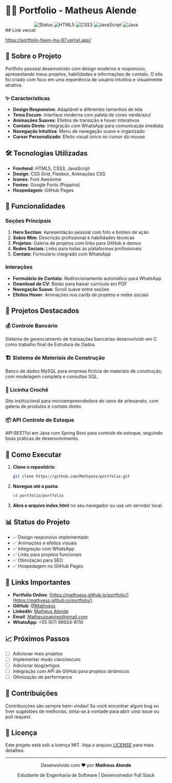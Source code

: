 # 👨‍💻 Portfolio - Matheus Alende

<div align="center">
  <img src="https://img.shields.io/badge/Status-Online-brightgreen" alt="Status">
  <img src="https://img.shields.io/badge/HTML5-E34F26?style=for-the-badge&logo=html5&logoColor=white" alt="HTML5">
  <img src="https://img.shields.io/badge/CSS3-1572B6?style=for-the-badge&logo=css3&logoColor=white" alt="CSS3">
  <img src="https://img.shields.io/badge/JavaScript-F7DF1E?style=for-the-badge&logo=javascript&logoColor=black" alt="JavaScript">
  <img src="https://img.shields.io/badge/Java-ED8B00?style=for-the-badge&logo=openjdk&logoColor=white" alt="Java">
</div>
## Link vercel:

https://portfolio-fawn-mu-87.vercel.app/

## 🚀 Sobre o Projeto

Portfolio pessoal desenvolvido com design moderno e responsivo, apresentando meus projetos, habilidades e informações de contato. O site foi criado com foco em uma experiência de usuário intuitiva e visualmente atrativa.

### ✨ Características

- **Design Responsivo**: Adaptável a diferentes tamanhos de tela
- **Tema Escuro**: Interface moderna com paleta de cores verde/azul
- **Animações Suaves**: Efeitos de transição e hover interativos
- **Contato Direto**: Integração com WhatsApp para comunicação imediata
- **Navegação Intuitiva**: Menu de navegação suave e organizado
- **Cursor Personalizado**: Efeito visual único no cursor do mouse

## 🛠️ Tecnologias Utilizadas

- **Frontend**: HTML5, CSS3, JavaScript
- **Design**: CSS Grid, Flexbox, Animações CSS
- **Ícones**: Font Awesome
- **Fontes**: Google Fonts (Poppins)
- **Hospedagem**: GitHub Pages

## 📱 Funcionalidades

### Seções Principais

1. **Hero Section**: Apresentação pessoal com foto e botões de ação
2. **Sobre Mim**: Descrição profissional e habilidades técnicas
3. **Projetos**: Galeria de projetos com links para GitHub e demos
4. **Redes Sociais**: Links para todas as plataformas profissionais
5. **Contato**: Formulário integrado com WhatsApp

### Interações

- **Formulário de Contato**: Redirecionamento automático para WhatsApp
- **Download de CV**: Botão para baixar currículo em PDF
- **Navegação Suave**: Scroll suave entre seções
- **Efeitos Hover**: Animações nos cards de projetos e redes sociais

## 🎯 Projetos Destacados

### 💰 Controle Bancário
Sistema de gerenciamento de transações bancárias desenvolvido em C como trabalho final de Estrutura de Dados.

### 🏗️ Sistema de Materiais de Construção
Banco de dados MySQL para empresa fictícia de materiais de construção, com modelagem completa e consultas SQL.

### 🧶 Licinha Crochê
Site institucional para microempreendedora do ramo de artesanato, com galeria de produtos e contato direto.

### 📦 API Controle de Estoque
API RESTful em Java com Spring Boot para controle de estoque, seguindo boas práticas de desenvolvimento.

## 🚀 Como Executar

1. **Clone o repositório**:
   ```bash
   git clone https://github.com/Mathyess/portfolio.git
   ```

2. **Navegue até a pasta**:
   ```bash
   cd portfolio/portfolio
   ```

3. **Abra o arquivo index.html** no seu navegador ou use um servidor local.

## 📊 Status do Projeto

- ✅ Design responsivo implementado
- ✅ Animações e efeitos visuais
- ✅ Integração com WhatsApp
- ✅ Links para projetos funcionais
- ✅ Otimização para SEO
- ✅ Hospedagem no GitHub Pages

## 🔗 Links Importantes

- **Portfolio Online**: [https://mathyess.github.io/portfolio/](https://mathyess.github.io/portfolio/)
- **GitHub**: [@Mathyess](https://github.com/Mathyess)
- **LinkedIn**: [Matheus Alende](https://www.linkedin.com/in/matheus-alende-26384a278/)
- **Email**: Matheuzoapires@gmail.com
- **WhatsApp**: +55 (67) 99924-8110

## 📈 Próximos Passos

- [ ] Adicionar mais projetos
- [ ] Implementar modo claro/escuro
- [ ] Adicionar blog/artigos
- [ ] Integração com API de GitHub para projetos dinâmicos
- [ ] Otimização de performance

## 🤝 Contribuições

Contribuições são sempre bem-vindas! Se você encontrar algum bug ou tiver sugestões de melhorias, sinta-se à vontade para abrir uma issue ou pull request.

## 📄 Licença

Este projeto está sob a licença MIT. Veja o arquivo [LICENSE](LICENSE) para mais detalhes.

---

<div align="center">
  <p>Desenvolvido com ❤️ por <strong>Matheus Alende</strong></p>
  <p>Estudante de Engenharia de Software | Desenvolvedor Full Stack</p>
</div>
